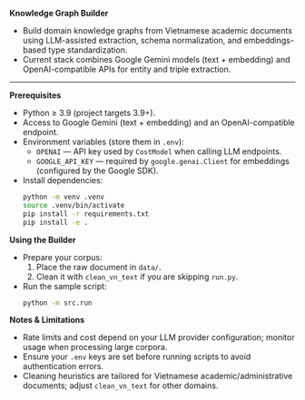 **Knowledge Graph Builder**
- Build domain knowledge graphs from Vietnamese academic documents using LLM-assisted extraction, schema normalization, and embeddings-based type standardization.
- Current stack combines Google Gemini models (text + embedding) and OpenAI-compatible APIs for entity and triple extraction.

---

**Prerequisites**
- Python ≥ 3.9 (project targets 3.9+).
- Access to Google Gemini (text + embedding) and an OpenAI-compatible endpoint.
- Environment variables (store them in `.env`):
  - `OPENAI` — API key used by `CostModel` when calling LLM endpoints.
  - `GOOGLE_API_KEY` — required by `google.genai.Client` for embeddings (configured by the Google SDK).
- Install dependencies:
  ```bash
  python -m venv .venv
  source .venv/bin/activate
  pip install -r requirements.txt
  pip install -e .
  ```

**Using the Builder**
- Prepare your corpus:
  1. Place the raw document in `data/`.
  2. Clean it with `clean_vn_text` if you are skipping `run.py`.
- Run the sample script:
  ```bash
  python -m src.run
  ```
**Notes & Limitations**
- Rate limits and cost depend on your LLM provider configuration; monitor usage when processing large corpora.
- Ensure your `.env` keys are set before running scripts to avoid authentication errors.
- Cleaning heuristics are tailored for Vietnamese academic/administrative documents; adjust `clean_vn_text` for other domains.
